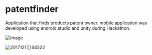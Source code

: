 # patentfinder
Application that finds products patent owner. mobile application was developed using android studio and unity during Hackathon. 

![image](https://github.com/nikaalika/patentfinder/issues/2#issue-516868987)

![20171217_144522](https://user-images.githubusercontent.com/53902741/68090106-78130d80-fe89-11e9-9b8b-cedfc8103f7e.jpg)
